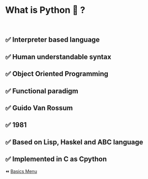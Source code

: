&nbsp;

&nbsp;

# What is Python :snake: ?

&nbsp;

## :white_check_mark: Interpreter based language

## :white_check_mark: Human understandable syntax

## :white_check_mark: Object Oriented Programming

## :white_check_mark: Functional paradigm

## :white_check_mark: Guido Van Rossum

## :white_check_mark: 1981

## :white_check_mark: Based on Lisp, Haskel and ABC language

## :white_check_mark: Implemented in C as Cpython

:rewind: [Basics Menu](https://github.com/kumar1987an/Python_Sept2021_Tutorials/tree/root/Basics)
